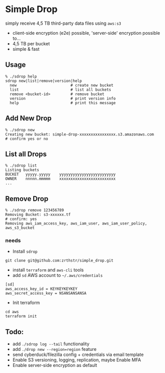 
# Simple Drop
simply receive 4,5 TB third-party data files using `aws:s3`

* client-side encryption (e2e) possible, 'server-side' encryption possible to...
* 4,5 TB per bucket
* simple & fast


## Usage
```
% ./sdrop help 
sdrop new|list|remove|version|help
  new                        # create new bucket
  list                       # list all buckets
  remove <bucket-id>         # remove bucket 
  version                    # print version info
  help                       # print this message
```
## Add New Drop
```
% ./sdrop new
Creating new bucket: simple-drop-xxxxxxxxxxxxxxxx.s3.amazonaws.com
# confirm yes or no
```
## List all Drops
```
% ./sdrop list 
Listing buckets
BUCKET   yyyyy.yyyyy    yyyyyyyyyyyyyyyyyyyyyyyyy
OWNER	 nnnnn.mmmmm	xxxxxxxxxxxxxxxxxxxxxxxxx
...
```
## Remove Drop
```
% ./sdrop remove 123456789
Removing Bucket: s3-xxxxxx.tf
# confirm: yes
Removing aws_iam_access_key, aws_iam_user, aws_iam_user_policy, aws_s3_bucket
```

### needs
* Install `sdrop`
```
git clone git@github.com:zrthstr/simple_drop.git
```
* install `terraform` and `aws-cli` tools
* add `sd` AWS account to `~/.aws/credentials`
```
[sd]
aws_access_key_id = KEYKEYKEYKEY
aws_secret_access_key = NSANSANSANSA
```
* Init terraform
```
cd aws
terraform init
```


## Todo:
* add `./sdrop log --tail` functionality
* add `./drop new --region=region` feature
* send cyberduck/filezilla config + credentials via email template
* Enable S3 versioning, logging, replication, maybe Enable MFA
* Enable server-side encryption as default

